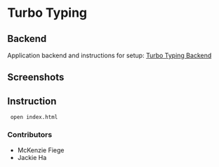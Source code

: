 # Turbo Typing 

## Backend 

Application backend and instructions for setup: [Turbo Typing Backend](https://github.com/mckenziefiege/speed-typing)

## Screenshots

## Instruction

``` open index.html``` 

### Contributors

- McKenzie Fiege
- Jackie Ha
